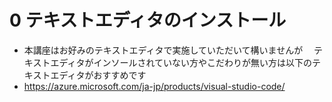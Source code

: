 # 0 テキストエディタのインストール

- 本講座はお好みのテキストエディタで実施していただいて構いませんが
　テキストエディタがインソールされていない方やこだわりが無い方は以下のテキストエディタがおすすめです
- https://azure.microsoft.com/ja-jp/products/visual-studio-code/